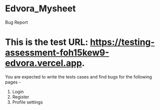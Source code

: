 # Edvora_Mysheet
Bug Report


# This is the test URL: https://testing-assessment-foh15kew9-edvora.vercel.app.
You are expected to write the tests cases and find bugs for the following pages -
1. Login
2. Register
3. Profile settings
